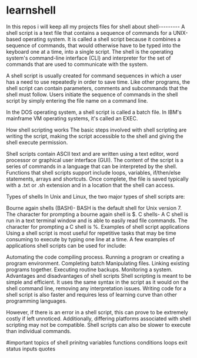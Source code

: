 # learnshell
In this repos i will keep all my projects files for shell
about shell---------
A shell script is a text file that contains a sequence of commands for a UNIX-based operating system. It is called a shell script because it combines a sequence of commands, that would otherwise have to be typed into the keyboard one at a time, into a single script. The shell is the operating system's command-line interface (CLI) and interpreter for the set of commands that are used to communicate with the system.

A shell script is usually created for command sequences in which a user has a need to use repeatedly in order to save time. Like other programs, the shell script can contain parameters, comments and subcommands that the shell must follow. Users initiate the sequence of commands in the shell script by simply entering the file name on a command line.

In the DOS operating system, a shell script is called a batch file. In IBM's mainframe VM operating systems, it's called an EXEC.

How shell scripting works
The basic steps involved with shell scripting are writing the script, making the script accessible to the shell and giving the shell execute permission.

Shell scripts contain ASCII text and are written using a text editor, word processor or graphical user interface (GUI). The content of the script is a series of commands in a language that can be interpreted by the shell. Functions that shell scripts support include loops, variables, if/then/else statements, arrays and shortcuts. Once complete, the file is saved typically with a .txt or .sh extension and in a location that the shell can access.

Types of shells
In Unix and Linux, the two major types of shell scripts are:

Bourne again shells (BASH)- BASH is the default shell for Unix version 7. The character for prompting a bourne again shell is $.
C shells- A C shell is run in a text terminal window and is able to easily read file commands. The character for prompting a C shell is %.
Examples of shell script applications
Using a shell script is most useful for repetitive tasks that may be time consuming to execute by typing one line at a time. A few examples of applications shell scripts can be used for include:

Automating the code compiling process.
Running a program or creating a program environment.
Completing batch
Manipulating files.
Linking existing programs together.
Executing routine backups.
Monitoring a system.
Advantages and disadvantages of shell scripts
Shell scripting is meant to be simple and efficient. It uses the same syntax in the script as it would on the shell command line, removing any interpretation issues. Writing code for a shell script is also faster and requires less of learning curve than other programming languages.

However, if there is an error in a shell script, this can prove to be extremely costly if left unnoticed. Additionally, differing platforms associated with shell scripting may not be compatible. Shell scripts can also be slower to execute than individual commands.


#important topics of shell
prinitng
variables
functions
conditions
loops
exit status
inputs
quotes
